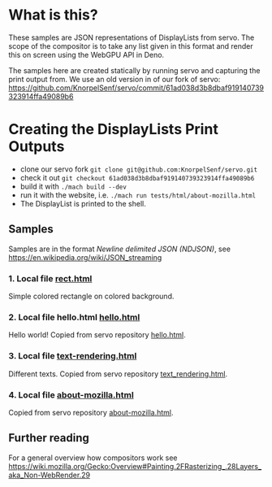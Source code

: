 # What is this?

These samples are JSON representations of DisplayLists from servo. The scope of the compositor is to take any list given in this format and render this on screen using the WebGPU API in Deno.

The samples here are created statically by running servo and capturing the print output from.
We use an old version in of our fork of servo: https://github.com/KnorpelSenf/servo/commit/61ad038d3b8dbaf919140739323914ffa49089b6

# Creating the DisplayLists Print Outputs

- clone our servo fork `git clone git@github.com:KnorpelSenf/servo.git`
- check it out `git checkout 61ad038d3b8dbaf919140739323914ffa49089b6`
- build it with `./mach build --dev`
- run it with the website, i.e. `./mach run tests/html/about-mozilla.html`
- The DisplayList is printed to the shell.

## Samples

Samples are in the format *Newline delimited JSON (NDJSON)*, see https://en.wikipedia.org/wiki/JSON_streaming

### 1. Local file [rect.html](./01-rect/rect.html)

Simple colored rectangle on colored background.

### 2. Local file hello.html [hello.html](./02-simple-text/hello.html)

Hello world! Copied from servo repository [hello.html](https://github.com/servo/servo/blob/66ad79501431cf0a5c83b15b7e443c87d780376e/tests/html/hello.html).

### 3. Local file [text-rendering.html](./03-text-rendering/text-rendering.html)

Different texts. Copied from servo repository [text_rendering.html](https://github.com/servo/servo/blob/66ad79501431cf0a5c83b15b7e443c87d780376e/tests/html/text_rendering.html).

### 4. Local file [about-mozilla.html](./04-about-mozilla/about-mozilla.html)

Copied from servo repository [about-mozilla.html](https://github.com/servo/servo/blob/66ad79501431cf0a5c83b15b7e443c87d780376e/tests/html/about-mozilla.html).

## Further reading

For a general overview how compositors work see https://wiki.mozilla.org/Gecko:Overview#Painting.2FRasterizing_.28Layers_aka_Non-WebRender.29
